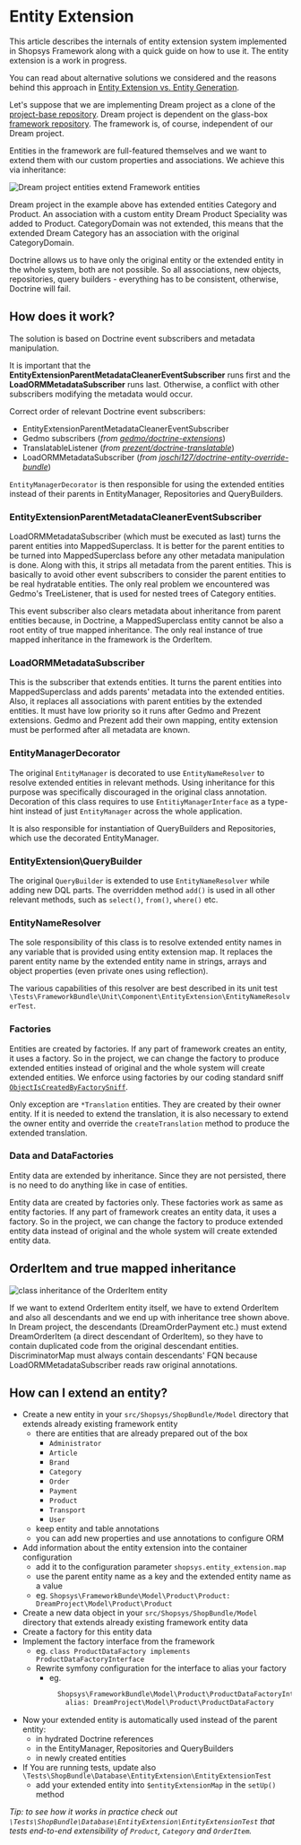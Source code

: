 # Entity Extension

This article describes the internals of entity extension system implemented in Shopsys Framework along with a quick guide on how to use it.
The entity extension is a work in progress.

You can read about alternative solutions we considered and the reasons behind this approach in [Entity Extension vs. Entity Generation](entity-extension-vs-entity-generation.md).

Let's suppose that we are implementing Dream project as a clone of the [project-base repository](https://github.com/shopsys/project-base).
Dream project is dependent on the glass-box [framework repository](https://github.com/shopsys/framework).
The framework is, of course, independent of our Dream project.

Entities in the framework are full-featured themselves and we want to extend them with our custom properties and associations.
We achieve this via inheritance:

![Dream project entities extend Framework entities](img/entity-extension.png)

Dream project in the example above has extended entities Category and Product.
An association with a custom entity Dream Product Speciality was added to Product.
CategoryDomain was not extended, this means that the extended Dream Category has an association with the original CategoryDomain.

Doctrine allows us to have only the original entity or the extended entity in the whole system, both are not possible.
So all associations, new objects, repositories, query builders - everything has to be consistent, otherwise, Doctrine will fail.

## How does it work?

The solution is based on Doctrine event subscribers and metadata manipulation.

It is important that the **EntityExtensionParentMetadataCleanerEventSubscriber** runs first and the **LoadORMMetadataSubscriber** runs last.
Otherwise, a conflict with other subscribers modifying the metadata would occur.

Correct order of relevant Doctrine event subscribers:
* EntityExtensionParentMetadataCleanerEventSubscriber
* Gedmo subscribers (*from [gedmo/doctrine-extensions](https://github.com/gedmo/doctrine-extensions)*)
* TranslatableListener (*from [prezent/doctrine-translatable](https://github.com/prezent/doctrine-translatable)*)
* LoadORMMetadataSubscriber (*from [joschi127/doctrine-entity-override-bundle](https://github.com/joschi127/doctrine-entity-override-bundle)*)

`EntityManagerDecorator` is then responsible for using the extended entities instead of their parents in EntityManager, Repositories and QueryBuilders.

### EntityExtensionParentMetadataCleanerEventSubscriber

LoadORMMetadataSubscriber (which must be executed as last) turns the parent entities into MappedSuperclass.
It is better for the parent entities to be turned into MappedSuperclass before any other metadata manipulation is done.
Along with this, it strips all metadata from the parent entities.
This is basically to avoid other event subscribers to consider the parent entities to be real hydratable entities.
The only real problem we encountered was Gedmo's TreeListener, that is used for nested trees of Category entities.

This event subscriber also clears metadata about inheritance from parent entities because,
in Doctrine, a MappedSuperclass entity cannot be also a root entity of true mapped inheritance.
The only real instance of true mapped inheritance in the framework is the OrderItem.

### LoadORMMetadataSubscriber

This is the subscriber that extends entities.
It turns the parent entities into MappedSuperclass and adds parents' metadata into the extended entities.
Also, it replaces all associations with parent entities by the extended entities.
It must have low priority so it runs after Gedmo and Prezent extensions.
Gedmo and Prezent add their own mapping, entity extension must be performed after all metadata are known.

### EntityManagerDecorator

The original `EntityManager` is decorated to use `EntityNameResolver` to resolve extended entities in relevant methods.
Using inheritance for this purpose was specifically discouraged in the original class annotation.
Decoration of this class requires to use `EntitiyManagerInterface` as a type-hint instead of just `EntityManager` across the whole application.

It is also responsible for instantiation of QueryBuilders and Repositories, which use the decorated EntityManager.

### EntityExtension\QueryBuilder

The original `QueryBuilder` is extended to use `EntityNameResolver` while adding new DQL parts.
The overridden method `add()` is used in all other relevant methods, such as `select()`, `from()`, `where()` etc.

### EntityNameResolver

The sole responsibility of this class is to resolve extended entity names in any variable that is provided using entity extension map.
It replaces the parent entity name by the extended entity name in strings, arrays and object properties (even private ones using reflection).

The various capabilities of this resolver are best described in its unit test `\Tests\FrameworkBundle\Unit\Component\EntityExtension\EntityNameResolverTest`.

### Factories

Entities are created by factories. If any part of framework creates an entity, it uses a factory.
So in the project, we can change the factory to produce extended entities instead of original and the whole system will create extended entities.
We enforce using factories by our coding standard sniff [`ObjectIsCreatedByFactorySniff`](../../packages/coding-standards/src/Sniffs/ObjectIsCreatedByFactorySniff.php).

Only exception are `*Translation` entities.
They are created by their owner entity.
If it is needed to extend the translation, it is also necessary to extend the owner entity and override the `createTranslation` method to produce the extended translation.

### Data and DataFactories

Entity data are extended by inheritance.
Since they are not persisted, there is no need to do anything like in case of entities.

Entity data are created by factories only.
These factories work as same as entity factories.
If any part of framework creates an entity data, it uses a factory.
So in the project, we can change the factory to produce extended entity data instead of original and the whole system will create extended entity data.

## OrderItem and true mapped inheritance

![class inheritance of the OrderItem entity](img/order-item.png)

If we want to extend OrderItem entity itself, we have to extend OrderItem and also all descendants and we end up with inheritance tree shown above.
In Dream project, the descendants (DreamOrderPayment etc.) must extend DreamOrderItem (a direct descendant of OrderItem),
so they have to contain duplicated code from the original descendant entities.
DiscriminatorMap must always contain descendants' FQN because LoadORMMetadataSubscriber reads raw original annotations.

## How can I extend an entity?

* Create a new entity in your `src/Shopsys/ShopBundle/Model` directory that extends already existing framework entity
  * there are entities that are already prepared out of the box
    * `Administrator`
    * `Article`
    * `Brand`
    * `Category`
    * `Order`
    * `Payment`
    * `Product`
    * `Transport`
    * `User`
  * keep entity and table annotations
  * you can add new properties and use annotations to configure ORM
* Add information about the entity extension into the container configuration
  * add it to the configuration parameter `shopsys.entity_extension.map`
  * use the parent entity name as a key and the extended entity name as a value
  * eg. `Shopsys\FrameworkBunde\Model\Product\Product: DreamProject\Model\Product\Product`
* Create a new data object in your `src/Shopsys/ShopBundle/Model` directory that extends already existing framework entity data
* Create a factory for this entity data
* Implement the factory interface from the framework
    * eg. `class ProductDataFactory implements ProductDataFactoryInterface`
  * Rewrite symfony configuration for the interface to alias your factory
    * eg.
      ```php
        Shopsys\FrameworkBundle\Model\Product\ProductDataFactoryInterface:
          alias: DreamProject\Model\Product\ProductDataFactory
      ```
* Now your extended entity is automatically used instead of the parent entity:
  * in hydrated Doctrine references
  * in the EntityManager, Repositories and QueryBuilders
  * in newly created entities
* If You are running tests, update also `\Tests\ShopBundle\Database\EntityExtension\EntityExtensionTest`
  * add your extended entity into `$entityExtensionMap` in the `setUp()` method

*Tip: to see how it works in practice check out `\Tests\ShopBundle\Database\EntityExtension\EntityExtensionTest` that tests end-to-end extensibility of `Product`, `Category` and `OrderItem`.*
